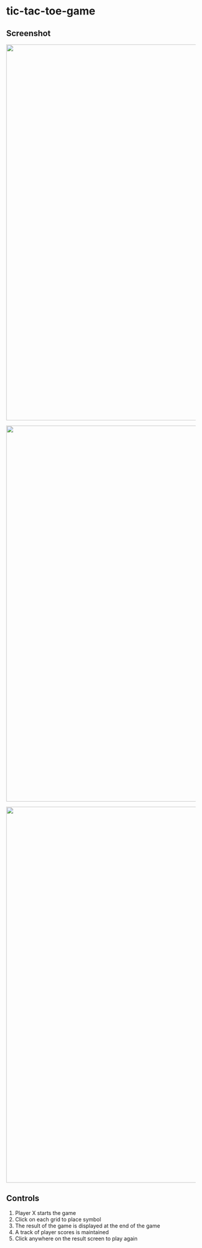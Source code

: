# tic-tac-toe-game

## Screenshot
<p align="center">
<img width=1000 src="/images/1.png">
  
 <p align="center">
<img width=1000 src="/images/2.png">
    
  <p align="center">
<img width=1000 src="/images/3.png">

</p>

## Controls
1. Player X starts the game
2. Click on each grid to place symbol
3. The result of the game is displayed at the end of the game
4. A track of player scores is maintained
5. Click anywhere on the result screen to play again





